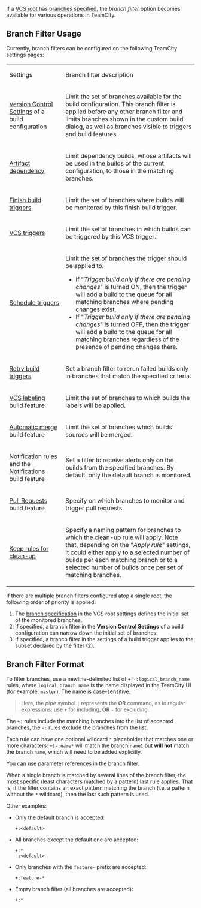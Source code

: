 [//]: # (title: Branch Filter)
[//]: # (auxiliary-id: Branch Filter)

If a [VCS root](vcs-root.md) has [branches specified](working-with-feature-branches.md#Configuring+branches), the _branch filter_ option becomes available for various operations in TeamCity.

## Branch Filter Usage

Currently, branch filters can be configured on the following TeamCity settings pages:

<table>

<tr>

<td>

Settings

</td>

<td>

Branch filter description

</td>

</tr>

<tr>

<td>
 
[Version Control Settings](configuring-vcs-settings.md) of a build configuration

</td>

<td>

Limit the set of branches available for the build configuration. This branch filter is applied before any other branch filter and limits branches shown in the custom build dialog, as well as branches visible to triggers and build features.

</td>

</tr>

<tr>

<td>
 
[Artifact dependency](artifact-dependencies.md)

</td>

<td>

Limit dependency builds, whose artifacts will be used in the builds of the current configuration, to those in the matching branches.

</td>

</tr>

<tr>

<td>

[Finish build triggers](configuring-finish-build-trigger.md)

</td>

<td>

Limit the set of branches where builds will be monitored by this finish build trigger.

</td>

</tr>

<tr>

<td>

[VCS triggers](configuring-vcs-triggers.md)

</td>

<td>

Limit the set of branches in which builds can be triggered by this VCS trigger.

</td>

</tr>

<tr>

<td>

[Schedule triggers](configuring-schedule-triggers.md)

</td>

<td>

Limit the set of branches the trigger should be applied to.

* If "_Trigger build only if there are pending changes_" is turned ON, then the trigger will add a build to the queue for all matching branches where pending changes exist.
* If "_Trigger build only if there are pending changes_" is turned OFF, then the trigger will add a build to the queue for all matching branches regardless of the presence of pending changes there.

</td>

</tr>

<tr>

<td>

[Retry build triggers](configuring-retry-build-trigger.md)

</td>

<td>

Set a branch filter to rerun failed builds only in branches that match the specified criteria.

</td>

</tr>

<tr>

<td>

[VCS labeling](vcs-labeling.md) build feature

</td>

<td>

Limit the set of branches to which builds the labels will be applied.

</td>

</tr>

<tr>

<td>

[Automatic merge](automatic-merge.md#Automatic+Merge+Settings) build feature

</td>

<td>

Limit the set of branches which builds’ sources will be merged.

</td>

</tr>

<tr>

<td>

[Notification rules](subscribing-to-notifications.md) and the [Notifications](notifications.md) build feature

</td>

<td>

Set a filter to receive alerts only on the builds from the specified branches. By default, only the default branch is monitored.

</td>

</tr>

<tr>

<td>

[Pull Requests](pull-requests.md) build feature

</td>

<td>

Specify on which branches to monitor and trigger pull requests.

</td>

</tr>

<tr>

<td>

[Keep rules for clean-up](teamcity-data-clean-up.md#Keep+Rule)

</td>

<td>

Specify a naming pattern for branches to which the clean-up rule will apply. Note that, depending on the "_Apply rule_" settings, it could either apply to a selected number of builds per each matching branch or to a selected number of builds once per set of matching branches.

</td>

</tr>

</table>

If there are multiple branch filters configured atop a single root, the following order of priority is applied:
1. The [branch specification](working-with-feature-branches.md#Configuring+branches) in the VCS root settings defines the initial set of the monitored branches.
2. If specified, a branch filter in the __Version Control Settings__ of a build configuration can narrow down the initial set of branches.
3. If specified, a branch filter in the settings of a build trigger applies to the subset declared by the filter (2). 

## Branch Filter Format

To filter branches, use a newline-delimited list of `+|-:logical_branch_name` rules, where `logical_branch_name` is the name displayed in the TeamCity UI (for example, `master`). The name is case-sensitive.

<chunk include-id="OR-syntax-tip">

>Here, the _pipe_ symbol `|` represents the __OR__ command, as in regular expressions: use `+` for including, __OR__ `-` for excluding.

</chunk>
 
The `+:` rules include the matching branches into the list of accepted branches, the `-:` rules exclude the branches from the list.

Each rule can have one optional wildcard `*` placeholder that matches one or more characters: `+|-:name*` will match the branch `name1` but __will not__ match the branch `name`, which will need to be added explicitly.

You can use parameter references in the branch filter.

When a single branch is matched by several lines of the branch filter, the most specific (least characters matched by a pattern) last rule applies. That is, if the filter contains an exact pattern matching the branch (i.e. a pattern without the `*` wildcard), then the last such pattern is used.

Other examples:

* Only the default branch is accepted:   
   ```Plain Text  
   +:<default>

   ```

* All branches except the default one are accepted:   
   ```Plain Text  
   +:*
   -:<default>

   ```
   
* Only branches with the `feature-` prefix are accepted:   
   ```Plain Text   
   +:feature-*

   ```
   
   
* Empty branch filter (all branches are accepted):   
   ```Plain Text   
   +:*

   ```
